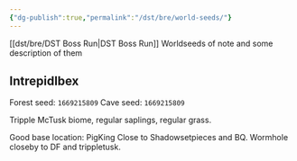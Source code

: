 ```yaml
---
{"dg-publish":true,"permalink":"/dst/bre/world-seeds/"}
---
```


[[dst/bre/DST Boss Run\|DST Boss Run]]
Worldseeds of note and some description of them

## IntrepidIbex
Forest seed: `1669215809`
Cave seed: `1669215809`

Tripple McTusk biome, regular saplings, regular grass.


Good base location: PigKing
	Close to Shadowsetpieces and BQ. Wormhole closeby to DF and trippletusk.
